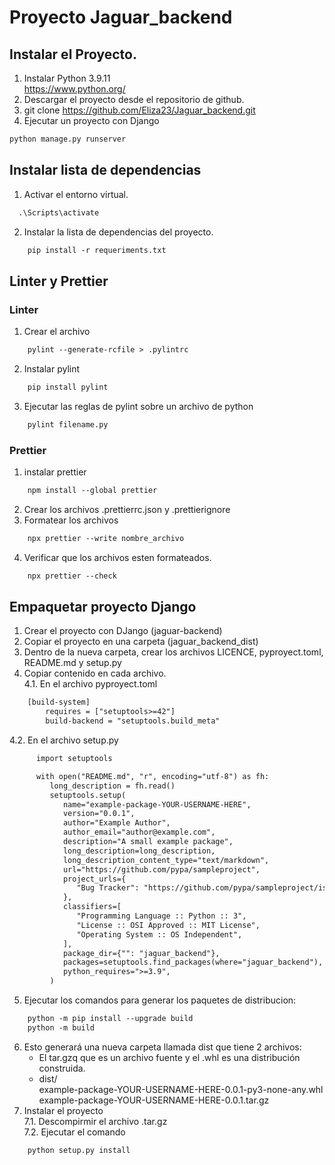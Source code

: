 # Proyecto Jaguar_backend

## Instalar el Proyecto.
1. Instalar Python 3.9.11 </br>
https://www.python.org/   </br>
2. Descargar el proyecto desde el repositorio de github.   </br>
3. git clone https://github.com/Eliza23/Jaguar_backend.git 
4. Ejecutar un proyecto con Django
```html 
python manage.py runserver
```
## Instalar lista de dependencias
1. Activar el entorno virtual.<br> 	
```html 	
  .\Scripts\activate 
```
2. Instalar la lista de dependencias del proyecto. <br>
```html 
	pip install -r requeriments.txt 
```
## Linter y Prettier
### Linter
1. Crear el archivo
```html 
	pylint --generate-rcfile > .pylintrc
```
2. Instalar pylint
```html 
	pip install pylint
```
3. Ejecutar las reglas de pylint sobre un archivo de python	
```html 
	pylint filename.py
```
### Prettier
1.  instalar prettier
```html 
	npm install --global prettier
```
2. Crear los archivos .prettierrc.json y .prettierignore
3. Formatear los archivos
```html 
	npx prettier --write nombre_archivo
```
4. Verificar que los archivos esten formateados. 
```html 
	npx prettier --check
```

## Empaquetar proyecto Django
1. Crear el proyecto con DJango (jaguar-backend) 
2. Copiar el proyecto en una carpeta (jaguar_backend_dist)
3. Dentro de la nueva carpeta, crear los archivos LICENCE, pyproyect.toml, README.md y setup.py 
4. Copiar contenido en cada archivo. <br>
4.1. En el archivo pyproyect.toml <br>
```html 
	[build-system] 
      	requires = ["setuptools>=42"] 
      	build-backend = "setuptools.build_meta"
```
4.2. En el archivo setup.py  </br>
```html 
      import setuptools 

      with open("README.md", "r", encoding="utf-8") as fh:
         long_description = fh.read() 
         setuptools.setup(
            name="example-package-YOUR-USERNAME-HERE", 
            version="0.0.1", 
            author="Example Author", 
            author_email="author@example.com",
            description="A small example package", 
            long_description=long_description, 
            long_description_content_type="text/markdown", 
            url="https://github.com/pypa/sampleproject", 
            project_urls={ 
               "Bug Tracker": "https://github.com/pypa/sampleproject/issues",
            }, 
            classifiers=[ 
               "Programming Language :: Python :: 3",
               "License :: OSI Approved :: MIT License", 
               "Operating System :: OS Independent", 
            ],
            package_dir={"": "jaguar_backend"}, 
            packages=setuptools.find_packages(where="jaguar_backend"), 
            python_requires=">=3.9",
         )  
```

5. Ejecutar los comandos para generar los paquetes de distribucion: </br>
```html 
	python -m pip install --upgrade build
	python -m build 
```
6. Esto generará una nueva carpeta llamada dist que tiene 2 archivos: </br>
	* El tar.gzq que es un archivo fuente y el .whl es una distribución construida. </br>
	* dist/ <br>
   		example-package-YOUR-USERNAME-HERE-0.0.1-py3-none-any.whl</br>
    		example-package-YOUR-USERNAME-HERE-0.0.1.tar.gz <br>
7. Instalar el proyecto <br>
7.1. Descompirmir el archivo .tar.gz <br>
7.2. Ejecutar el comando  <br>
```html 
	python setup.py install
```

